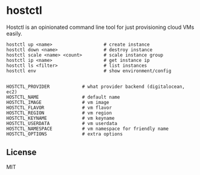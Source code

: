 # hostctl

Hostctl is an opinionated command line tool for just provisioning cloud VMs easily.

```
hostctl up <name>					# create instance
hostctl down <name>					# destroy instance
hostctl scale <name> <count>		# scale instance group
hostctl ip <name>					# get instance ip
hostctl ls <filter>					# list instances
hostctl env							# show environment/config


HOSTCTL_PROVIDER			# what provider backend (digitalocean, ec2)
HOSTCTL_NAME				# default name
HOSTCTL_IMAGE				# vm image
HOSTCTL_FLAVOR				# vm flavor
HOSTCTL_REGION				# vm region
HOSTCTL_KEYNAME				# vm keyname
HOSTCTL_USERDATA			# vm userdata
HOSTCTL_NAMESPACE			# vm namespace for friendly name
HOSTCTL_OPTIONS				# extra options
```

## License

MIT
